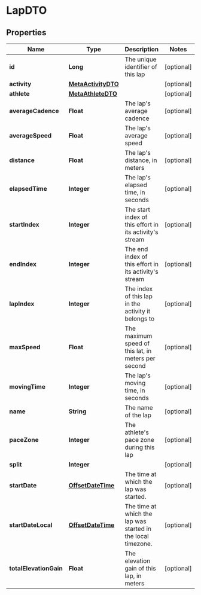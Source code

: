 

# LapDTO

## Properties

Name | Type | Description | Notes
------------ | ------------- | ------------- | -------------
**id** | **Long** | The unique identifier of this lap |  [optional]
**activity** | [**MetaActivityDTO**](MetaActivityDTO.md) |  |  [optional]
**athlete** | [**MetaAthleteDTO**](MetaAthleteDTO.md) |  |  [optional]
**averageCadence** | **Float** | The lap&#39;s average cadence |  [optional]
**averageSpeed** | **Float** | The lap&#39;s average speed |  [optional]
**distance** | **Float** | The lap&#39;s distance, in meters |  [optional]
**elapsedTime** | **Integer** | The lap&#39;s elapsed time, in seconds |  [optional]
**startIndex** | **Integer** | The start index of this effort in its activity&#39;s stream |  [optional]
**endIndex** | **Integer** | The end index of this effort in its activity&#39;s stream |  [optional]
**lapIndex** | **Integer** | The index of this lap in the activity it belongs to |  [optional]
**maxSpeed** | **Float** | The maximum speed of this lat, in meters per second |  [optional]
**movingTime** | **Integer** | The lap&#39;s moving time, in seconds |  [optional]
**name** | **String** | The name of the lap |  [optional]
**paceZone** | **Integer** | The athlete&#39;s pace zone during this lap |  [optional]
**split** | **Integer** |  |  [optional]
**startDate** | [**OffsetDateTime**](OffsetDateTime.md) | The time at which the lap was started. |  [optional]
**startDateLocal** | [**OffsetDateTime**](OffsetDateTime.md) | The time at which the lap was started in the local timezone. |  [optional]
**totalElevationGain** | **Float** | The elevation gain of this lap, in meters |  [optional]



